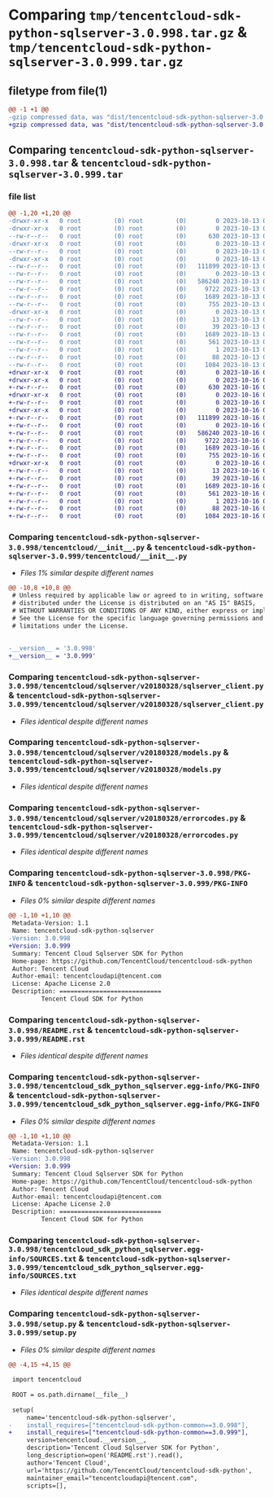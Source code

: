 # Comparing `tmp/tencentcloud-sdk-python-sqlserver-3.0.998.tar.gz` & `tmp/tencentcloud-sdk-python-sqlserver-3.0.999.tar.gz`

## filetype from file(1)

```diff
@@ -1 +1 @@
-gzip compressed data, was "dist/tencentcloud-sdk-python-sqlserver-3.0.998.tar", last modified: Fri Oct 13 00:35:14 2023, max compression
+gzip compressed data, was "dist/tencentcloud-sdk-python-sqlserver-3.0.999.tar", last modified: Mon Oct 16 00:34:26 2023, max compression
```

## Comparing `tencentcloud-sdk-python-sqlserver-3.0.998.tar` & `tencentcloud-sdk-python-sqlserver-3.0.999.tar`

### file list

```diff
@@ -1,20 +1,20 @@
-drwxr-xr-x   0 root         (0) root         (0)        0 2023-10-13 00:35:14.000000 tencentcloud-sdk-python-sqlserver-3.0.998/
-drwxr-xr-x   0 root         (0) root         (0)        0 2023-10-13 00:35:14.000000 tencentcloud-sdk-python-sqlserver-3.0.998/tencentcloud/
--rw-r--r--   0 root         (0) root         (0)      630 2023-10-13 00:35:14.000000 tencentcloud-sdk-python-sqlserver-3.0.998/tencentcloud/__init__.py
-drwxr-xr-x   0 root         (0) root         (0)        0 2023-10-13 00:35:14.000000 tencentcloud-sdk-python-sqlserver-3.0.998/tencentcloud/sqlserver/
--rw-r--r--   0 root         (0) root         (0)        0 2023-10-13 00:35:14.000000 tencentcloud-sdk-python-sqlserver-3.0.998/tencentcloud/sqlserver/__init__.py
-drwxr-xr-x   0 root         (0) root         (0)        0 2023-10-13 00:35:14.000000 tencentcloud-sdk-python-sqlserver-3.0.998/tencentcloud/sqlserver/v20180328/
--rw-r--r--   0 root         (0) root         (0)   111899 2023-10-13 00:35:14.000000 tencentcloud-sdk-python-sqlserver-3.0.998/tencentcloud/sqlserver/v20180328/sqlserver_client.py
--rw-r--r--   0 root         (0) root         (0)        0 2023-10-13 00:35:14.000000 tencentcloud-sdk-python-sqlserver-3.0.998/tencentcloud/sqlserver/v20180328/__init__.py
--rw-r--r--   0 root         (0) root         (0)   586240 2023-10-13 00:35:14.000000 tencentcloud-sdk-python-sqlserver-3.0.998/tencentcloud/sqlserver/v20180328/models.py
--rw-r--r--   0 root         (0) root         (0)     9722 2023-10-13 00:35:14.000000 tencentcloud-sdk-python-sqlserver-3.0.998/tencentcloud/sqlserver/v20180328/errorcodes.py
--rw-r--r--   0 root         (0) root         (0)     1689 2023-10-13 00:35:14.000000 tencentcloud-sdk-python-sqlserver-3.0.998/PKG-INFO
--rw-r--r--   0 root         (0) root         (0)      755 2023-10-13 00:35:14.000000 tencentcloud-sdk-python-sqlserver-3.0.998/README.rst
-drwxr-xr-x   0 root         (0) root         (0)        0 2023-10-13 00:35:14.000000 tencentcloud-sdk-python-sqlserver-3.0.998/tencentcloud_sdk_python_sqlserver.egg-info/
--rw-r--r--   0 root         (0) root         (0)       13 2023-10-13 00:35:14.000000 tencentcloud-sdk-python-sqlserver-3.0.998/tencentcloud_sdk_python_sqlserver.egg-info/top_level.txt
--rw-r--r--   0 root         (0) root         (0)       39 2023-10-13 00:35:14.000000 tencentcloud-sdk-python-sqlserver-3.0.998/tencentcloud_sdk_python_sqlserver.egg-info/requires.txt
--rw-r--r--   0 root         (0) root         (0)     1689 2023-10-13 00:35:14.000000 tencentcloud-sdk-python-sqlserver-3.0.998/tencentcloud_sdk_python_sqlserver.egg-info/PKG-INFO
--rw-r--r--   0 root         (0) root         (0)      561 2023-10-13 00:35:14.000000 tencentcloud-sdk-python-sqlserver-3.0.998/tencentcloud_sdk_python_sqlserver.egg-info/SOURCES.txt
--rw-r--r--   0 root         (0) root         (0)        1 2023-10-13 00:35:14.000000 tencentcloud-sdk-python-sqlserver-3.0.998/tencentcloud_sdk_python_sqlserver.egg-info/dependency_links.txt
--rw-r--r--   0 root         (0) root         (0)       88 2023-10-13 00:35:14.000000 tencentcloud-sdk-python-sqlserver-3.0.998/setup.cfg
--rw-r--r--   0 root         (0) root         (0)     1084 2023-10-13 00:35:14.000000 tencentcloud-sdk-python-sqlserver-3.0.998/setup.py
+drwxr-xr-x   0 root         (0) root         (0)        0 2023-10-16 00:34:26.000000 tencentcloud-sdk-python-sqlserver-3.0.999/
+drwxr-xr-x   0 root         (0) root         (0)        0 2023-10-16 00:34:26.000000 tencentcloud-sdk-python-sqlserver-3.0.999/tencentcloud/
+-rw-r--r--   0 root         (0) root         (0)      630 2023-10-16 00:34:26.000000 tencentcloud-sdk-python-sqlserver-3.0.999/tencentcloud/__init__.py
+drwxr-xr-x   0 root         (0) root         (0)        0 2023-10-16 00:34:26.000000 tencentcloud-sdk-python-sqlserver-3.0.999/tencentcloud/sqlserver/
+-rw-r--r--   0 root         (0) root         (0)        0 2023-10-16 00:34:26.000000 tencentcloud-sdk-python-sqlserver-3.0.999/tencentcloud/sqlserver/__init__.py
+drwxr-xr-x   0 root         (0) root         (0)        0 2023-10-16 00:34:26.000000 tencentcloud-sdk-python-sqlserver-3.0.999/tencentcloud/sqlserver/v20180328/
+-rw-r--r--   0 root         (0) root         (0)   111899 2023-10-16 00:34:26.000000 tencentcloud-sdk-python-sqlserver-3.0.999/tencentcloud/sqlserver/v20180328/sqlserver_client.py
+-rw-r--r--   0 root         (0) root         (0)        0 2023-10-16 00:34:26.000000 tencentcloud-sdk-python-sqlserver-3.0.999/tencentcloud/sqlserver/v20180328/__init__.py
+-rw-r--r--   0 root         (0) root         (0)   586240 2023-10-16 00:34:26.000000 tencentcloud-sdk-python-sqlserver-3.0.999/tencentcloud/sqlserver/v20180328/models.py
+-rw-r--r--   0 root         (0) root         (0)     9722 2023-10-16 00:34:26.000000 tencentcloud-sdk-python-sqlserver-3.0.999/tencentcloud/sqlserver/v20180328/errorcodes.py
+-rw-r--r--   0 root         (0) root         (0)     1689 2023-10-16 00:34:26.000000 tencentcloud-sdk-python-sqlserver-3.0.999/PKG-INFO
+-rw-r--r--   0 root         (0) root         (0)      755 2023-10-16 00:34:26.000000 tencentcloud-sdk-python-sqlserver-3.0.999/README.rst
+drwxr-xr-x   0 root         (0) root         (0)        0 2023-10-16 00:34:26.000000 tencentcloud-sdk-python-sqlserver-3.0.999/tencentcloud_sdk_python_sqlserver.egg-info/
+-rw-r--r--   0 root         (0) root         (0)       13 2023-10-16 00:34:26.000000 tencentcloud-sdk-python-sqlserver-3.0.999/tencentcloud_sdk_python_sqlserver.egg-info/top_level.txt
+-rw-r--r--   0 root         (0) root         (0)       39 2023-10-16 00:34:26.000000 tencentcloud-sdk-python-sqlserver-3.0.999/tencentcloud_sdk_python_sqlserver.egg-info/requires.txt
+-rw-r--r--   0 root         (0) root         (0)     1689 2023-10-16 00:34:26.000000 tencentcloud-sdk-python-sqlserver-3.0.999/tencentcloud_sdk_python_sqlserver.egg-info/PKG-INFO
+-rw-r--r--   0 root         (0) root         (0)      561 2023-10-16 00:34:26.000000 tencentcloud-sdk-python-sqlserver-3.0.999/tencentcloud_sdk_python_sqlserver.egg-info/SOURCES.txt
+-rw-r--r--   0 root         (0) root         (0)        1 2023-10-16 00:34:26.000000 tencentcloud-sdk-python-sqlserver-3.0.999/tencentcloud_sdk_python_sqlserver.egg-info/dependency_links.txt
+-rw-r--r--   0 root         (0) root         (0)       88 2023-10-16 00:34:26.000000 tencentcloud-sdk-python-sqlserver-3.0.999/setup.cfg
+-rw-r--r--   0 root         (0) root         (0)     1084 2023-10-16 00:34:26.000000 tencentcloud-sdk-python-sqlserver-3.0.999/setup.py
```

### Comparing `tencentcloud-sdk-python-sqlserver-3.0.998/tencentcloud/__init__.py` & `tencentcloud-sdk-python-sqlserver-3.0.999/tencentcloud/__init__.py`

 * *Files 1% similar despite different names*

```diff
@@ -10,8 +10,8 @@
 # Unless required by applicable law or agreed to in writing, software
 # distributed under the License is distributed on an "AS IS" BASIS,
 # WITHOUT WARRANTIES OR CONDITIONS OF ANY KIND, either express or implied.
 # See the License for the specific language governing permissions and
 # limitations under the License.
 
 
-__version__ = '3.0.998'
+__version__ = '3.0.999'
```

### Comparing `tencentcloud-sdk-python-sqlserver-3.0.998/tencentcloud/sqlserver/v20180328/sqlserver_client.py` & `tencentcloud-sdk-python-sqlserver-3.0.999/tencentcloud/sqlserver/v20180328/sqlserver_client.py`

 * *Files identical despite different names*

### Comparing `tencentcloud-sdk-python-sqlserver-3.0.998/tencentcloud/sqlserver/v20180328/models.py` & `tencentcloud-sdk-python-sqlserver-3.0.999/tencentcloud/sqlserver/v20180328/models.py`

 * *Files identical despite different names*

### Comparing `tencentcloud-sdk-python-sqlserver-3.0.998/tencentcloud/sqlserver/v20180328/errorcodes.py` & `tencentcloud-sdk-python-sqlserver-3.0.999/tencentcloud/sqlserver/v20180328/errorcodes.py`

 * *Files identical despite different names*

### Comparing `tencentcloud-sdk-python-sqlserver-3.0.998/PKG-INFO` & `tencentcloud-sdk-python-sqlserver-3.0.999/PKG-INFO`

 * *Files 0% similar despite different names*

```diff
@@ -1,10 +1,10 @@
 Metadata-Version: 1.1
 Name: tencentcloud-sdk-python-sqlserver
-Version: 3.0.998
+Version: 3.0.999
 Summary: Tencent Cloud Sqlserver SDK for Python
 Home-page: https://github.com/TencentCloud/tencentcloud-sdk-python
 Author: Tencent Cloud
 Author-email: tencentcloudapi@tencent.com
 License: Apache License 2.0
 Description: ============================
         Tencent Cloud SDK for Python
```

### Comparing `tencentcloud-sdk-python-sqlserver-3.0.998/README.rst` & `tencentcloud-sdk-python-sqlserver-3.0.999/README.rst`

 * *Files identical despite different names*

### Comparing `tencentcloud-sdk-python-sqlserver-3.0.998/tencentcloud_sdk_python_sqlserver.egg-info/PKG-INFO` & `tencentcloud-sdk-python-sqlserver-3.0.999/tencentcloud_sdk_python_sqlserver.egg-info/PKG-INFO`

 * *Files 0% similar despite different names*

```diff
@@ -1,10 +1,10 @@
 Metadata-Version: 1.1
 Name: tencentcloud-sdk-python-sqlserver
-Version: 3.0.998
+Version: 3.0.999
 Summary: Tencent Cloud Sqlserver SDK for Python
 Home-page: https://github.com/TencentCloud/tencentcloud-sdk-python
 Author: Tencent Cloud
 Author-email: tencentcloudapi@tencent.com
 License: Apache License 2.0
 Description: ============================
         Tencent Cloud SDK for Python
```

### Comparing `tencentcloud-sdk-python-sqlserver-3.0.998/tencentcloud_sdk_python_sqlserver.egg-info/SOURCES.txt` & `tencentcloud-sdk-python-sqlserver-3.0.999/tencentcloud_sdk_python_sqlserver.egg-info/SOURCES.txt`

 * *Files identical despite different names*

### Comparing `tencentcloud-sdk-python-sqlserver-3.0.998/setup.py` & `tencentcloud-sdk-python-sqlserver-3.0.999/setup.py`

 * *Files 0% similar despite different names*

```diff
@@ -4,15 +4,15 @@
 
 import tencentcloud
 
 ROOT = os.path.dirname(__file__)
 
 setup(
     name='tencentcloud-sdk-python-sqlserver',
-    install_requires=["tencentcloud-sdk-python-common==3.0.998"],
+    install_requires=["tencentcloud-sdk-python-common==3.0.999"],
     version=tencentcloud.__version__,
     description='Tencent Cloud Sqlserver SDK for Python',
     long_description=open('README.rst').read(),
     author='Tencent Cloud',
     url='https://github.com/TencentCloud/tencentcloud-sdk-python',
     maintainer_email="tencentcloudapi@tencent.com",
     scripts=[],
```


